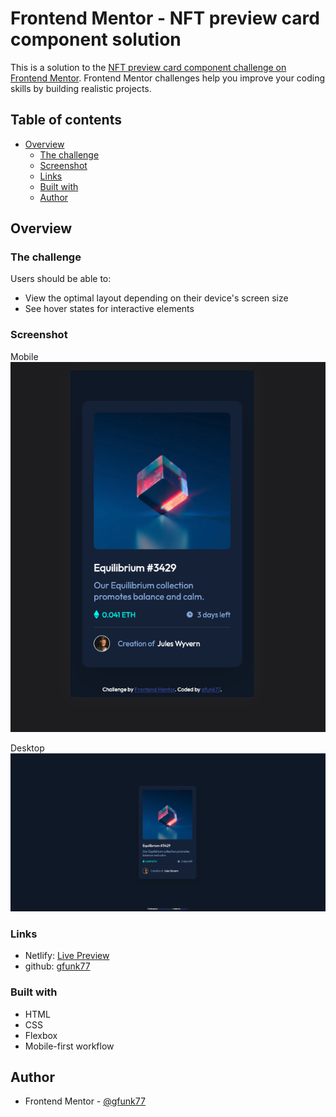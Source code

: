 # Frontend Mentor - NFT preview card component solution

This is a solution to the [NFT preview card component challenge on Frontend Mentor](https://www.frontendmentor.io/challenges/nft-preview-card-component-SbdUL_w0U). Frontend Mentor challenges help you improve your coding skills by building realistic projects.

## Table of contents

- [Overview](#overview)
  - [The challenge](#the-challenge)
  - [Screenshot](#screenshot)
  - [Links](#links)
  - [Built with](#built-with)
  - [Author](#author)

## Overview

### The challenge

Users should be able to:

- View the optimal layout depending on their device's screen size
- See hover states for interactive elements

### Screenshot

Mobile
![](./solution-mobile.png)

Desktop
![](./soultion-desktop.png)

### Links

- Netlify: [Live Preview](https://fm-gfunk77-nft-preview-card.netlify.app/)
- github: [gfunk77](https://github.com/gfunk77/Frontend-Mentor/tree/main/nft-preview-card-component-main)

### Built with

- HTML
- CSS
- Flexbox
- Mobile-first workflow

## Author

- Frontend Mentor - [@gfunk77](https://www.frontendmentor.io/profile/gfunk77)
